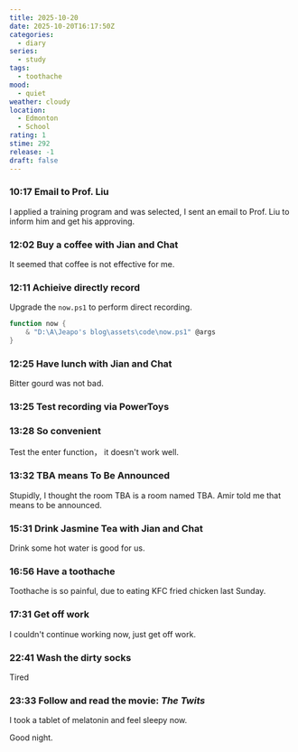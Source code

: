 ```yaml
---
title: 2025-10-20
date: 2025-10-20T16:17:50Z
categories:
  - diary
series:
  - study
tags:
  - toothache
mood:
  - quiet
weather: cloudy
location:
  - Edmonton
  - School
rating: 1
stime: 292
release: -1
draft: false
---
```

### 10:17 Email to Prof. Liu

I applied a training program and was selected, I sent an email to Prof. Liu to inform him and get his approving.


### 12:02 Buy a coffee with Jian and Chat

It seemed that coffee is not effective for me.

### 12:11 Achieive directly record

Upgrade the `now.ps1` to perform direct recording.

```powershell
function now {
    & "D:\A\Jeapo's blog\assets\code\now.ps1" @args
}
```
### 12:25 Have lunch with Jian and Chat

Bitter gourd was not bad.

### 13:25 Test recording via PowerToys

### 13:28 So convenient

Test the enter function， it doesn't work well.

### 13:32 TBA means To Be Announced

Stupidly, I thought the room TBA is a room named TBA. Amir told me that means to be announced.

### 15:31 Drink Jasmine Tea with Jian and Chat

Drink some hot water is good for us.

### 16:56 Have a toothache

Toothache is so painful, due to eating KFC fried chicken last Sunday.

### 17:31 Get off work

I couldn't continue working now, just get off work.

### 22:41 Wash the dirty socks

Tired

### 23:33 Follow and read the movie: *The Twits*

I took a tablet of melatonin and feel sleepy now.



Good night.
